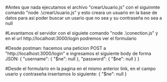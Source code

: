 #Antes que nada ejecutamos el archivo "crearUsuario.js" con el siguinmte comando "node .\crearUsuario.js" 
y esto creara un usuario en la base de datos para asi poder buscar un usario que no sea y su contraseña no sea a null 

#Levantamos el servidor con el siguiete comando "node .\conection.js" 
y en el url http://localhost:3000/login podremos ver el formulario 

#Desde postman:
    hacemos una peticion POST a "http://localhost:3000/login" e ingresamos el siguiente body de forma JSON:
    {
        "username": { "$ne": null },
        "password": { "$ne": null }
    }

#Desde el formulario en la pagina en el mismo anterior link, 
en el campo usario y contraseña insertamos lo siguiente: { "$ne": null }